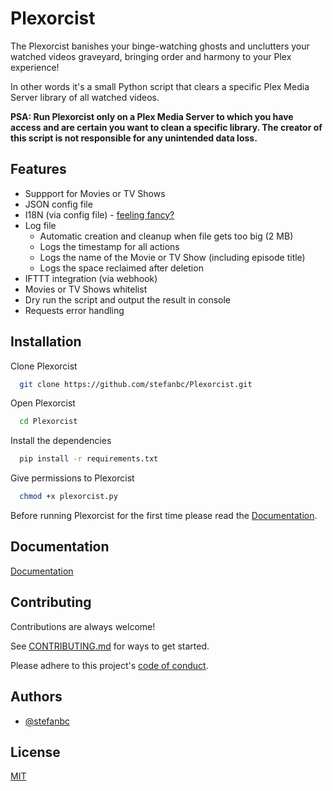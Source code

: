 
# Plexorcist

The Plexorcist banishes your binge-watching ghosts and unclutters your watched videos graveyard, bringing order and harmony to your Plex experience!

In other words it's a small Python script that clears a specific Plex Media Server library of all watched videos.

**PSA: Run Plexorcist only on a Plex Media Server to which you have access and are certain you want to clean a specific library. The creator of this script is not responsible for any unintended data loss.**

## Features

- Suppport for Movies or TV Shows
- JSON config file
- I18N (via config file) - [feeling fancy?](https://github.com/stefanbc/Plexorcist/wiki/I18N---King-James-Version)
- Log file
  - Automatic creation and cleanup when file gets too big (2 MB)
  - Logs the timestamp for all actions
  - Logs the name of the Movie or TV Show (including episode title)
  - Logs the space reclaimed after deletion
- IFTTT integration (via webhook)
- Movies or TV Shows whitelist
- Dry run the script and output the result in console
- Requests error handling

## Installation

Clone Plexorcist

```bash
  git clone https://github.com/stefanbc/Plexorcist.git
```

Open Plexorcist

```bash
  cd Plexorcist
```

Install the dependencies

```bash
  pip install -r requirements.txt
```

Give permissions to Plexorcist

```bash
  chmod +x plexorcist.py
```

Before running Plexorcist for the first time please read the [Documentation](#documentation).

## Documentation

[Documentation](https://github.com/stefanbc/Plexorcist/wiki)

## Contributing

Contributions are always welcome!

See [CONTRIBUTING.md](https://github.com/stefanbc/Plexorcist/blob/main/CONTRIBUTING.md) for ways to get started.

Please adhere to this project's [code of conduct](https://github.com/stefanbc/Plexorcist/blob/main/CODE_OF_CONDUCT.md).

## Authors

- [@stefanbc](https://www.github.com/stefanbc)

## License

[MIT](https://github.com/stefanbc/Plexorcist/blob/main/LICENSE)
